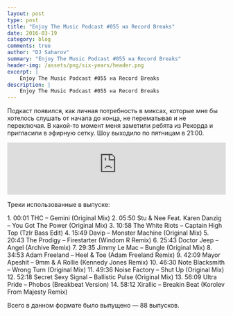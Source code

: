 ```yaml
---
layout: post
type: post
title: "Enjoy The Music Podcast #055 на Record Breaks"
date: 2016-03-19
category: blog
comments: true
author: "DJ Saharov"
summary: "Enjoy The Music Podcast #055 на Record Breaks"
header-img: /assets/png/six-years/header.png
excerpt: |
    Enjoy The Music Podcast #055 на Record Breaks
description: |
    Enjoy The Music Podcast #055 на Record Breaks
---
```


<p>
<span class="firstcharacter">П</span>одкаст появился, как личная потребность в миксах, которые мне бы хотелось слушать от начала до конца, не перематывая и не переключая. В какой-то момент меня заметили ребята из Рекорда и пригласили в эфирную сетку. Шоу выходило по пятницам в 21:00.
</p>

<iframe width="100%" height="120" src="https://player-widget.mixcloud.com/widget/iframe/?hide_cover=1&feed=%2Fdjsaharovofficial%2Fenjoy-the-music-podcast-055%2F" frameborder="0" allow="encrypted-media; fullscreen; autoplay; idle-detection; speaker-selection; web-share;" ></iframe>

<p>Треки использованные в выпуске:</p>
1. 00:01 THC – Gemini (Original Mix)
2. 05:50 Stu & Nee Feat. Karen Danzig – You Got The Power (Original Mix)
3. 10:58 The White Riots  – Captain High Top (Tzlr Bass Edit)
4. 15:49 Davip – Monster Machine (Original Mix)
5. 20:43 The Prodigy – Firestarter (Windom R Remix)
6. 25:43 Doctor Jeep – Angel (Archive Remix)
7. 29:35 Jimmy Le Mac – Bungle (Original Mix)
8. 34:53 Adam Freeland  – Heel & Toe (Adam Freeland Remix)
9. 42:09 Mayor Apeshit – 9mm & A Rollie (Kennedy Jones Remix)
10. 46:30 Note Blacksmith – Wrong Turn (Original Mix)
11. 49:36 Noise Factory – Shut Up (Original Mix)
12. 52:18 Secret Sexy Signal – Ballistic Pulse (Original Mix)
13. 56:09 Ultra Pride – Phobos (Breakbeat Version)
14. 58:12 Xirallic  – Breakin Beat (Korolev From Majesty Remix)

<p>Всего в данном формате было выпущено &mdash; 88 выпусков.</p>